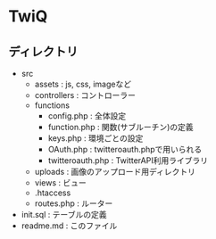 # TwiQ

## ディレクトリ

- src
    - assets : js, css, imageなど
    - controllers : コントローラー
    - functions
        - config.php : 全体設定
        - function.php : 関数(サブルーチン)の定義
        - keys.php : 環境ごとの設定
        - OAuth.php : twitteroauth.phpで用いられる
        - twitteroauth.php : TwitterAPI利用ライブラリ
    - uploads : 画像のアップロード用ディレクトリ
    - views : ビュー
    - .htaccess
    - routes.php : ルーター
- init.sql : テーブルの定義
- readme.md : このファイル
